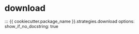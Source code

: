 # download

::: {{ cookiecutter.package_name }}.strategies.download
    options:
      show_if_no_docstring: true
